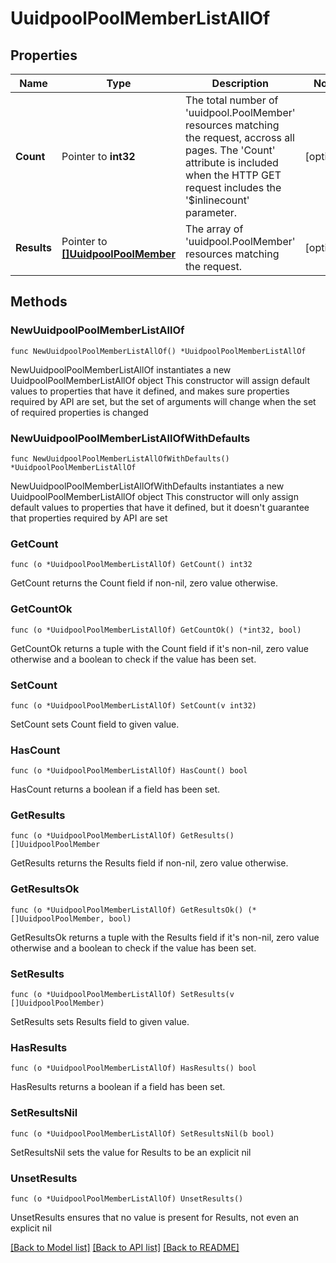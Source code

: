 # UuidpoolPoolMemberListAllOf

## Properties

Name | Type | Description | Notes
------------ | ------------- | ------------- | -------------
**Count** | Pointer to **int32** | The total number of &#39;uuidpool.PoolMember&#39; resources matching the request, accross all pages. The &#39;Count&#39; attribute is included when the HTTP GET request includes the &#39;$inlinecount&#39; parameter. | [optional] 
**Results** | Pointer to [**[]UuidpoolPoolMember**](UuidpoolPoolMember.md) | The array of &#39;uuidpool.PoolMember&#39; resources matching the request. | [optional] 

## Methods

### NewUuidpoolPoolMemberListAllOf

`func NewUuidpoolPoolMemberListAllOf() *UuidpoolPoolMemberListAllOf`

NewUuidpoolPoolMemberListAllOf instantiates a new UuidpoolPoolMemberListAllOf object
This constructor will assign default values to properties that have it defined,
and makes sure properties required by API are set, but the set of arguments
will change when the set of required properties is changed

### NewUuidpoolPoolMemberListAllOfWithDefaults

`func NewUuidpoolPoolMemberListAllOfWithDefaults() *UuidpoolPoolMemberListAllOf`

NewUuidpoolPoolMemberListAllOfWithDefaults instantiates a new UuidpoolPoolMemberListAllOf object
This constructor will only assign default values to properties that have it defined,
but it doesn't guarantee that properties required by API are set

### GetCount

`func (o *UuidpoolPoolMemberListAllOf) GetCount() int32`

GetCount returns the Count field if non-nil, zero value otherwise.

### GetCountOk

`func (o *UuidpoolPoolMemberListAllOf) GetCountOk() (*int32, bool)`

GetCountOk returns a tuple with the Count field if it's non-nil, zero value otherwise
and a boolean to check if the value has been set.

### SetCount

`func (o *UuidpoolPoolMemberListAllOf) SetCount(v int32)`

SetCount sets Count field to given value.

### HasCount

`func (o *UuidpoolPoolMemberListAllOf) HasCount() bool`

HasCount returns a boolean if a field has been set.

### GetResults

`func (o *UuidpoolPoolMemberListAllOf) GetResults() []UuidpoolPoolMember`

GetResults returns the Results field if non-nil, zero value otherwise.

### GetResultsOk

`func (o *UuidpoolPoolMemberListAllOf) GetResultsOk() (*[]UuidpoolPoolMember, bool)`

GetResultsOk returns a tuple with the Results field if it's non-nil, zero value otherwise
and a boolean to check if the value has been set.

### SetResults

`func (o *UuidpoolPoolMemberListAllOf) SetResults(v []UuidpoolPoolMember)`

SetResults sets Results field to given value.

### HasResults

`func (o *UuidpoolPoolMemberListAllOf) HasResults() bool`

HasResults returns a boolean if a field has been set.

### SetResultsNil

`func (o *UuidpoolPoolMemberListAllOf) SetResultsNil(b bool)`

 SetResultsNil sets the value for Results to be an explicit nil

### UnsetResults
`func (o *UuidpoolPoolMemberListAllOf) UnsetResults()`

UnsetResults ensures that no value is present for Results, not even an explicit nil

[[Back to Model list]](../README.md#documentation-for-models) [[Back to API list]](../README.md#documentation-for-api-endpoints) [[Back to README]](../README.md)


